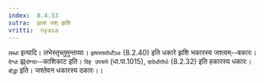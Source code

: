 ```yaml
---
index:  8.4.53
sutra:  झलां जश् झशि
vritti:  nyasa
---
```


`लब्धा` इत्यादि। लभेस्तृच्तुमुन्तव्याः। `झषस्तथोर्धोऽधः` (8.2.40) इति धकारे झशि भकारस्य जश्त्वम्--बकारः। `देग्धा` झ्र्`दोग्घा`--काशिकाट इति। `दिह उपचये` (धा.पा.1015), `दादेर्धातोर्धः` (8.2.32) इति हकारस्य धकारः। `बोद्धा` इति। जश्तेवन धकारस्य दकारः।।

